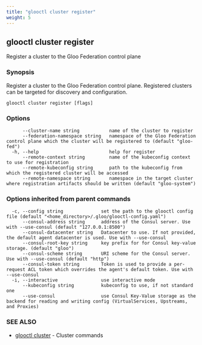```yaml
---
title: "glooctl cluster register"
weight: 5
---
```

## glooctl cluster register

Register a cluster to the Gloo Federation control plane

### Synopsis

Register a cluster to the Gloo Federation control plane. Registered clusters can be targeted for discovery and configuration.

```
glooctl cluster register [flags]
```

### Options

```
      --cluster-name string           name of the cluster to register
      --federation-namespace string   namespace of the Gloo Federation control plane which the cluster will be registered to (default "gloo-fed")
  -h, --help                          help for register
      --remote-context string         name of the kubeconfig context to use for registration
      --remote-kubeconfig string      path to the kubeconfig from which the registered cluster will be accessed
      --remote-namespace string       namespace in the target cluster where registration artifacts should be written (default "gloo-system")
```

### Options inherited from parent commands

```
  -c, --config string              set the path to the glooctl config file (default "<home_directory>/.gloo/glooctl-config.yaml")
      --consul-address string      address of the Consul server. Use with --use-consul (default "127.0.0.1:8500")
      --consul-datacenter string   Datacenter to use. If not provided, the default agent datacenter is used. Use with --use-consul
      --consul-root-key string     key prefix for for Consul key-value storage. (default "gloo")
      --consul-scheme string       URI scheme for the Consul server. Use with --use-consul (default "http")
      --consul-token string        Token is used to provide a per-request ACL token which overrides the agent's default token. Use with --use-consul
  -i, --interactive                use interactive mode
      --kubeconfig string          kubeconfig to use, if not standard one
      --use-consul                 use Consul Key-Value storage as the backend for reading and writing config (VirtualServices, Upstreams, and Proxies)
```

### SEE ALSO

* [glooctl cluster](../glooctl_cluster)	 - Cluster commands


